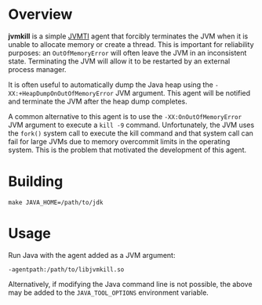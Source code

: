 # Overview

**jvmkill** is a simple [JVMTI][] agent that forcibly terminates the JVM
when it is unable to allocate memory or create a thread. This is important
for reliability purposes: an `OutOfMemoryError` will often leave the JVM
in an inconsistent state. Terminating the JVM will allow it to be restarted
by an external process manager.

[JVMTI]: http://docs.oracle.com/javase/8/docs/technotes/guides/jvmti/

It is often useful to automatically dump the Java heap using the
`-XX:+HeapDumpOnOutOfMemoryError` JVM argument. This agent will be
notified and terminate the JVM after the heap dump completes.

A common alternative to this agent is to use the
`-XX:OnOutOfMemoryError` JVM argument to execute a `kill -9` command.
Unfortunately, the JVM uses the `fork()` system call to execute the kill
command and that system call can fail for large JVMs due to memory
overcommit limits in the operating system.  This is the problem that
motivated the development of this agent.

# Building

    make JAVA_HOME=/path/to/jdk

# Usage

Run Java with the agent added as a JVM argument:

    -agentpath:/path/to/libjvmkill.so

Alternatively, if modifying the Java command line is not possible, the
above may be added to the `JAVA_TOOL_OPTIONS` environment variable.
